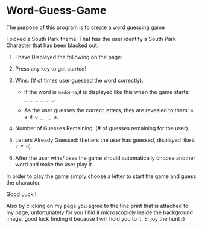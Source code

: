 # Word-Guess-Game
The purpose of this program is to create a word guessing game

I picked a South Park theme: That has the user identify a South Park Character that has been blacked out.



1. I have Displayed the following on the page:

2.  Press any key to get started!

3. Wins: (# of times user guessed the word correctly).

   * If the word is `madonna`,it is displayed like this when the game starts: `_ _ _ _ _ _ _`.

   * As the user guesses the correct letters, they are revealed to them: `m a d o _  _ a`.

4. Number of Guesses Remaining: (# of guesses remaining for the user).

5. Letters Already Guessed: (Letters the user has guessed, displayed like `L Z Y H`).

6. After the user wins/loses the game should automatically choose another word and make the user play it.

In order to play the game simply choose a letter to start the game and guess the character.

Good Luck!!

Also by clicking on my page you agree to the fine print that is attached to my page, unfortunately for you I hid it microscopicly inside the background image, good luck finding it because I will hold you to it. Enjoy the hunt :)